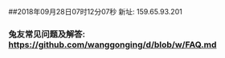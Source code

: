 ##2018年09月28日07时12分07秒 新址: 159.65.93.201
### 兔友常见问题及解答: https://github.com/wanggonging/d/blob/w/FAQ.md
